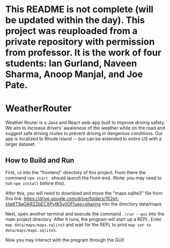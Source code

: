 # This README is not complete (will be updated within the day). This project was reuploaded from a private repository with permission from professor. It is the work of four students: Ian Gurland, Naveen Sharma, Anoop Manjal, and Joe Pate.

# WeatherRouter

Weather Router is a Java and React web-app built to improve driving safety. We aim to increase drivers’ awareness of the weather while on the road and suggest safe driving routes to prevent driving in dangerous conditions. Our app is localized to Rhode Island -- but can be extended to entire US with a larger dataset.

## How to Build and Run

First, ```cd``` into the "frontend" directory of this project. From there the command ```npm start ``` should
launch the front-end. (Note: you may need to run ```npm install``` before this).

After this, you will need to download and move the "maps.sqlite3" file from this link:
https://drive.google.com/drive/folders/152pf-zIwtlT9aOAR22bECXPvtKSyjIOf?usp=sharing
into the directory data/maps

Next, open another terminal and execute the command ```.\run --gui``` into the main project directory.
After it runs, the program will start up a REPL. Enter ```map data/maps/maps.sqlite3``` and wait for the
REPL to print ```map set to data/maps/maps.sqlite3```.

Now you may interact with the program through the GUI!
